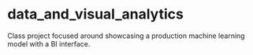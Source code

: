 # data_and_visual_analytics
Class project focused around showcasing a production machine learning model with a BI interface.
